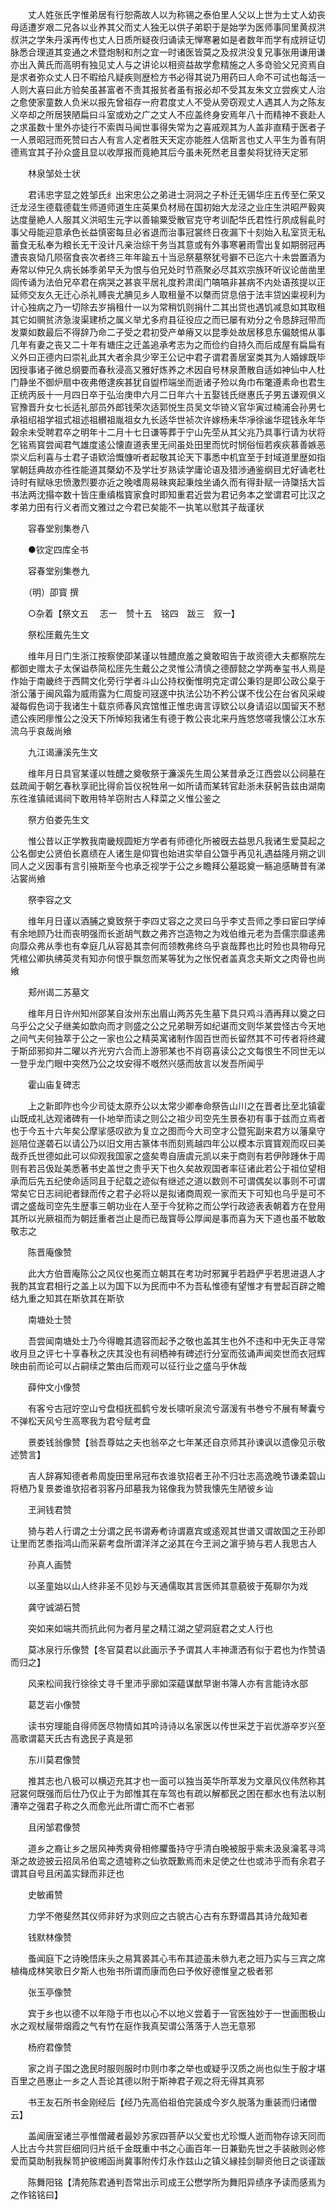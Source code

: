 <!-- { "loadSidebar": true } -->
　　丈人姓张氏字惟弟居有行恕斋故人以为称锡之泰伯里人父以上世为士丈人幼丧母适遭岁艰二兄各以业养其父而丈人独无以供子弟职于是始学为医师事同里黄叔洪叔洪之学朱丹溪再传也丈人日质所疑夜归诵读无惮寒暑如是者数年而学有成辨证切脉悉合理道其变通之术暨炮制和剂之宜一时诸医皆莫之及叔洪没复兄事张用谦用谦亦出入黄氏而高明有独见丈人与之讲论以相资益故学愈精施之人多竒验父兄资焉自是求者弥众丈人日不暇给凡疑疾则歴检方书必得其说乃用药曰人命不可试也每活一人则大喜曰此方验矣虽甚富者不责其报贫者虽有报必却不受其友朱文立尝疾丈人治之愈使家童数人负米以报先曾祖存一府君度丈人不受从旁窃观丈人遇其人为之陈友义卒却之所居狭陋扁曰斗室或劝之广之丈人不应盖终身安焉年八十而精神不衰赴人之求虽数十里外亦徒行不索舆马闻世事得失常为之喜戚观其为人盖非直精于医者子一人景昭冠而死赞曰古人有言人定者胜天天定亦能胜人信斯言也丈人平生为善有阴德焉宜其子孙众盛且显以收厚报而竟絶其后今虽未死然老且耋矣将犹待天定邪

　　林泉邹处士状

　　君讳忠字显之姓邹氏纟出宋忠公之弟进士泂泂之子朴迁无锡华庄五传至仁荣又迁龙泾生德载德载生师道师道生庄英果负材局在国初始大龙泾之业庄生洪昭严毅爽达度量絶人人服其义洪昭生元字以善输粟受散官克守考训配华氏君性行夙成髫齓时事父母能迎意承色长益慎密每旦必省退而治事冠裳终日夜漏下十刻始入私室货无私蓄食无私奉为粮长无干没计凡亲治综干务当其意或有外事寒暑雨雪出复如期弱冠再遭丧哀恸几陨宿食丧次者终三年年踰五十当忌祭墓祭犹号擗不已迄六十未尝置酒为寿常以仲兄久病长姊季弟早夭为恨与伯兄处时节燕聚必尽其欢宗族环听议论凿凿里闾传诵为法伯兄卒君在病哭之甚哀平居礼度矜肃闺门嗃嗃非甚病不内处语孩提以正延师交友久无迁心杀礼赙丧尤腆见乡人取租量不以槩而贷息倍于法丰贷凶粜视利为计心独病之乃一切除去岁捐租什一以为常稍饥则捐什二其出贷也遇饥减息如其取租其它如赒贫济急浚渠建桥之属义举尤多府县征役应之而已屡有劝分之令恳辞冠带而发粟如数最后不得辞乃命二子受之君初受产单瘠又以昆季处故居移息东偏兢惕从事几年有妻之丧又二十年有塘庄之迁盖追承考志为之而俭约自持久而后成屋有扁扁有义外曰正德内曰崇礼此其大者余具少宰王公记中君子谓君善居室类其为人婚嫁既毕因授事诸子微总纲要而春秋浸高又雅好炼养之术因自号林泉萧散自适如神仙中人杜门静坐不御炉扇中夜弗倦逮疾甚犹自盥栉端坐而逝诸子殓以角巾布氅遵素命也君生正统丙辰十一月四日卒于弘治庚申六月二日年六十五娶钱氏继惠氏子男五谦观俱义官豫晋升女七长适礼部员外郎钱荣次适郭悦生员吴文华锜义官华寅过楠浦会孙男七承祖绍祖学祖式祖述祖纉祖胤祖女九长适华世祯次许嫁杨耒华凈徐谧华琨钱永年华榖余未受聘君卒之明年十二月十七日谦等葬于宁山先茔从其父兆乃具事行请为状将乞铭焉寳尝闻君气雄度逺公懐直道表里无间虽处田里而忧时悯俗恒若疾疢慕善嫉恶崇义后利喜与士君子语欵洽慨慷听者起敬其论天下事悉中机宜至于封域道里歴如指掌朝廷典故亦徃徃能道其槩幼不及学壮岁熟读学庸论语及猎渉通鉴纲目尤好诵老杜诗时有赋咏忠愤激烈要亦近之晚嗜周易昧爽起秉烛坐诵久而有得卦赋一诗櫽括大旨书法两沈搨夲数十皆庄重缜楷寳家食时即知重君近尝为君记务本之堂谓君可比汉之孝弟力田有行义者而文雅过之今君已矣能不一执笔以慰其子哉谨状

　　容春堂别集巻八

　　●钦定四库全书

　　容春堂别集巻九

　　（明）卲寳 撰

　　○杂着【祭文五 　志一　赞十五　铭四　跋三　叙一】

　　祭松厓戴先生文

　　维年月日门生浙江按察使卲某谨以牲醴庶羞之奠敢昭告于故资德大夫都察院左都御史赠太子太保谥恭简松厓先生戴公之灵惟公清慎之德醇懿之学两奉玺书人焉是作始于南畿终于西闗文化旁行学者斗山公持权衡惟明克定谓公秉钧是即公政公臬于浙公藩于闽风霜为威雨露为仁周旋司冦遂中执法公功不矜公谋不伐公在台省风采峻凝每假色词于我诸生十载京师春风宾馆惟正惟忠诲言谆欵公以身请诏以国留天不慭遗公疾罔瘳惟公之没天下所悼矧我诸生有德于教公丧北来丹旌悠悠嗟我懐公江水东流乌乎哀哉尚飨

　　九江谒濓溪先生文

　　维年月日具官某谨以牲醴之奠敬祭于濂溪先生周公某昔承乏江西尝以公祠墓在兹疏闻于朝乞春秋享祀比得俞旨仪祝牲帛一如所请而某转官赴浙未获躬告兹由湖南东徃淮镇祗谒祠下敢用特羊窃附古人释菜之义惟公鉴之

　　祭方伯娄先生文

　　惟公昔以正学教我南畿规圆矩方学者有师德化所被旣去益思凡我诸生爱莫起之公名御史公贤伯长嘉绩在人诸生是仰寳也始进实举自公曁乎再见礼遇益隆月朔之训同人之义因事有言引掖斯至今也承乏视学于公之乡瞻拜公墓跽奠一觞追感畴昔有涕沾裳尚飨

　　祭李容之文

　　维年月日谨以酒脯之奠致祭于李四丈容之之灵曰乌乎李丈吾师之季曰宦曰学绰有余地顾乃壮而丧明强而长逝胡气数之弗齐岂造物之为戏伯维元老为吾儒宗靡逺弗向靡众弗从季也有幸庭几从容曷其柰何而领教弗终乌乎哀哉葬也比时殓也具物母兄凭棺公卿执绋英灵有知亦何恨乎飘忽而某等犹为之怅怳者盖真念夫斯文之肉骨也尚飨

　　郏州谒二苏墓文

　　维年月日许州知州邵某自汝州东出眉山两苏先生墓下具只鸡斗酒再拜以奠之曰乌乎公之父子继美如歆向而才则盛之公之兄弟聨芳如纪谌而文则华某尝怪古今天地之间气夫何独萃于公之一家也公之精英寓诸制作固百世而长留然其不可传者将终藏于斯邱邪抑并二曜以齐光穷六合而上游邪某也不肖窃喜读公之文每恨生不同世无以一登乎龙门眼中突然乃公之坟安得不嘅然兴感而放言以发吾所闻乎

　　霍山庙复碑志

　　上之新即阼也今少司徒太原乔公以太常少卿奉命祭告山川之在晋者比至北镇霍山既成礼达观诸碑有一仆地举而读之则公之祖少司空先生景泰初有事于兹而立焉者也于今五十六年矣公摩挲感叹欲为复立之图而今大司空才公暨宪副来君方以藩臬守廵陪位遂砻石以请公乃以旧文用古篆体书而刻焉越四年公以模本示寳寳观而叹曰美哉乔氏世德如此可以仰观我国家之盛矣粤自唐虞元凯以来于商则有若伊陟踵休于周则有若吕伋趾美悉著书史盖世之贵乎天下也久矣故观国者率征诸此若公于祖位望相承而后先五纪使命适同且于纪载之迹似有继述之道以数则不可谓偶矣以事则不可谓常矣它日志祠祀者録而传之君子必将以是拟诸商周观一家而天下可知也乌乎是可不谓之盛哉司空先生歴事三朝功业在人至于今犹称之而公学行政迹表表朝着方在登用其所以光厥祖而为朝廷重者岂止是而已哉寳辱公厚闻是事而喜为天下道也虽不敏敢敬志之

　　陈晋庵像赞

　　此大方伯晋庵陈公之风仪也冕而立朝其在考功时邪翼乎若趋俨乎若思进退人才我酌其宜君相行之盖上以为国下以为民而中不为吾私惟德有望惟才有誉起百辟之瞻结九重之知其在斯欤其在斯欤

　　南塘处士赞

　　吾尝闻南塘处士乃今得瞻其遗容而起予之敬也盖其生也外不违和中无失正寻常收月旦之评七十享春秋之庆其没也有祠栖神有碑述行分室而弦诵声闻奕世而衣冠辉映由前而论可以占嗣续之繁由后而观可以征行业之盛乌乎休哉

　　薛仲文小像赞

　　有客兮古冠竚空山兮盘桓抚孤鹤兮发长啸听泉流兮潺湲有书巻兮不展有琴囊兮不弹松天风兮生高寒我为君兮赋考盘

　　景娄钱翁像赞【翁吾尊姑之夫也翁卒之七年某还自京师其孙谏讽以遗像见示敬述赞言】

　　吉人辞寡知德者希周旋田里帛冠布衣谁欤招者王孙不归壮志高逸晚节谦柔碧山将栖乃复景娄谁欤招者羽客丹邱墓我为铭像我为赞我懐先生陋彼乡讪

　　玊涧钱君赞

　　猗与若人行谓之士分谓之民书谓寿耇诗谓嘉宾或逺观其世谱又谓故国之王孙即让里而艺黍指鸿山而采薪考盘所谓洋洋之泌其在今玊涧之濵乎猗与若人我思古人

　　孙真人画赞

　　以圣童始以山人终非圣不见妙与天通儒取其言医师其意藐彼于菟聊尔为戏

　　龚守诚湖石赞

　　突如来如端共而抗此何为者月星之精江湖之望洞庭君之丈人行也

　　莫冰泉行乐像赞【冬官莫君以此画示予予谓其人丰神潇洒有似于君也为作赞语而归之】

　　风来松间我行徐徐丈寻千里沛乎廓如深藴谋猷早谢书簿人亦有言能诗水部

　　葛芝岩小像赞

　　读书穷理能自得师医尽物情如其吟诗诗以名家医以传世采芝于岩优游卒岁兴至高歌谓葛天氏古有逸民子真是邪

　　东川莫君像赞

　　推其志也八极可以横迈充其才也一面可以独当英华所萃发为文章风仪伟然称其冠裳何既强而后仕乃仅止于为郎惟其在车驾也有疏以解都民之困在都水也有法以制漕卒之强君子称之久而愈光此所谓亡而不亡者邪

　　且闲邹君像赞

　　道乡之裔让乡之居风神秀爽骨相修臞蚤持守乎清白晚被服乎紫未汲泉瀹茗寻鸿渐之故迹披云招凤吊伯鸾之遗墟称之仙欤既歉焉而未足使之仕也或沛乎而有余君子谓其自号且闲盖实録而非迂也

　　史敏甫赞

　　力学不倦斐然其仪师非好为求则应之古貌古心古有东野谓昌其诗允哉知者

　　钱默林像赞

　　蚤闻庭下之诗晚悟床头之易箕裘其心韦布其迹虽未叅九老之班乃实与三宾之席植梅成林笑歌日夕斯人也殆书所谓而康而色曰予攸好德惟皇之极者邪

　　张玉亭像赞

　　宾于乡也以德不以年隐于市也以心不以地义尝着于一官医独妙于一世画图极山水之观杖屦带烟霞之气有竹在庭作我真契谓公落落于人岂无意邪

　　杨府君像赞

　　家之肖子国之逸民时服则服时巾则巾孝之举也或疑乎汉质之尚也似生于殷才堪百里之邑惠止一乡之人吾论其德以附于斯神君子观之将无得其真邪

　　书王友石所书金刚经后【经乃先高伯祖伯完装成今岁久脱落为重装而归诸僧云】

　　盖闻唐室诸兰亭惟僧藏者最妙苏家四菩萨以父爱也尤珍慨人逝而物存谅天同而人比古今共赏巨细同归片纸千金既重中书之心画百年一日兼勤先世之手装敝则必修爱而莫助制我髹笥护彼缃函尚冀事附传灯永作兹山之镇义縁挂剑聊资他日之谈谨跋

　　陈舞阳铭【清苑陈君通判吾常出示司成王公懋学所为舞阳异绩序予读而感焉为之作铭铭曰】

